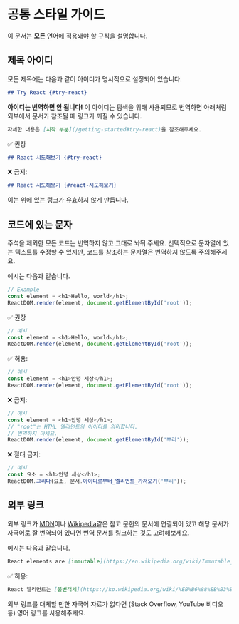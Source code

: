 # 공통 스타일 가이드

이 문서는 **모든** 언어에 적용돼야 할 규칙을 설명합니다.

## 제목 아이디

모든 제목에는 다음과 같이 아이디가 명시적으로 설정되어 있습니다.

```md
## Try React {#try-react}
```

**아이디는 번역하면 안 됩니다!** 이 아이디는 탐색을 위해 사용되므로 번역하면 아래처럼 외부에서 문서가 참조될 때 링크가 깨질 수 있습니다.

```md
자세한 내용은 [시작 부분](/getting-started#try-react)을 참조해주세요.
```

✅ 권장

```md
## React 시도해보기 {#try-react}
```

❌ 금지:

```md
## React 시도해보기 {#react-시도해보기}
```

이는 위에 있는 링크가 유효하지 않게 만듭니다.

## 코드에 있는 문자

주석을 제외한 모든 코드는 번역하지 않고 그대로 놔둬 주세요. 선택적으로 문자열에 있는 텍스트를 수정할 수 있지만, 코드를 참조하는 문자열은 번역하지 않도록 주의해주세요.

예시는 다음과 같습니다.
```js
// Example
const element = <h1>Hello, world</h1>;
ReactDOM.render(element, document.getElementById('root'));
```

✅ 권장

```js
// 예시
const element = <h1>Hello, world</h1>;
ReactDOM.render(element, document.getElementById('root'));
```

✅ 허용:

```js
// 예시
const element = <h1>안녕 세상</h1>;
ReactDOM.render(element, document.getElementById('root'));
```

❌ 금지:

```js
// 예시
const element = <h1>안녕 세상</h1>;
// "root"는 HTML 엘리먼트의 아이디를 의미합니다.
// 번역하지 마세요.
ReactDOM.render(element, document.getElementById('뿌리'));
```

❌ 절대 금지:

```js
// 예시
const 요소 = <h1>안녕 세상</h1>;
ReactDOM.그리다(요소, 문서.아이디로부터_엘리먼트_가져오기('뿌리'));
```

## 외부 링크

외부 링크가 [MDN]이나 [Wikipedia]같은 참고 문헌의 문서에 연결되어 있고 해당 문서가 자국어로 잘 번역되어 있다면 번역 문서를 링크하는 것도 고려해보세요.

[MDN]: https://developer.mozilla.org/en-US/
[Wikipedia]: https://en.wikipedia.org/wiki/Main_Page

예시는 다음과 같습니다.

```md
React elements are [immutable](https://en.wikipedia.org/wiki/Immutable_object).
```

✅ 허용:

```md
React 엘리먼트는 [불변객체](https://ko.wikipedia.org/wiki/%EB%B6%88%EB%B3%80%EA%B0%9D%EC%B2%B4)입니다.
```

외부 링크를 대체할 만한 자국어 자료가 없다면 (Stack Overflow, YouTube 비디오 등) 영어 링크를 사용해주세요.
